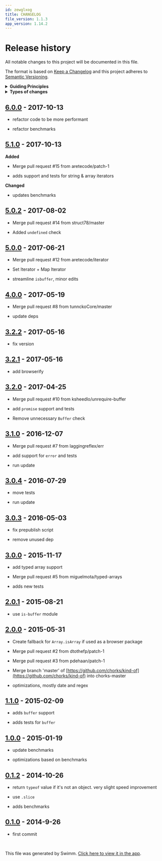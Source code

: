 ```yaml
---
id: zewglxog
title: CHANGELOG
file_version: 1.1.3
app_version: 1.14.2
---
```


# Release history

All notable changes to this project will be documented in this file.

The format is based on [Keep a Changelog](http://keepachangelog.com/en/1.0.0/) and this project adheres to [Semantic Versioning](http://semver.org/spec/v2.0.0.html).

<details> <summary><strong>Guiding Principles</strong></summary>

*   Changelogs are for humans, not machines.

*   There should be an entry for every single version.

*   The same types of changes should be grouped.

*   Versions and sections should be linkable.

*   The latest version comes first.

*   The release date of each versions is displayed.

*   Mention whether you follow Semantic Versioning.

</details> <details> <summary><strong>Types of changes</strong></summary>

Changelog entries are classified using the following labels _(from_ [_keep-a-changelog_](http://keepachangelog.com/)):

*   `Added` for new features.

*   `Changed` for changes in existing functionality.

*   `Deprecated` for soon-to-be removed features.

*   `Removed` for now removed features.

*   `Fixed` for any bug fixes.

*   `Security` in case of vulnerabilities.

</details>

## [6.0.0](https://github.com/jonschlinkert/kind-of/compare/5.1.0...6.0.0) - 2017-10-13

*   refactor code to be more performant

*   refactor benchmarks

## [5.1.0](https://github.com/jonschlinkert/kind-of/compare/5.0.2...5.1.0) - 2017-10-13

**Added**

*   Merge pull request #15 from aretecode/patch-1

*   adds support and tests for string & array iterators

**Changed**

*   updates benchmarks

## [5.0.2](https://github.com/jonschlinkert/kind-of/compare/5.0.1...5.0.2) - 2017-08-02

*   Merge pull request #14 from struct78/master

*   Added `undefined` check

## [5.0.0](https://github.com/jonschlinkert/kind-of/compare/4.0.0...5.0.0) - 2017-06-21

*   Merge pull request #12 from aretecode/iterator

*   Set Iterator + Map Iterator

*   streamline `isbuffer`, minor edits

## [4.0.0](https://github.com/jonschlinkert/kind-of/compare/3.2.2...4.0.0) - 2017-05-19

*   Merge pull request #8 from tunnckoCore/master

*   update deps

## [3.2.2](https://github.com/jonschlinkert/kind-of/compare/3.2.1...3.2.2) - 2017-05-16

*   fix version

## [3.2.1](https://github.com/jonschlinkert/kind-of/compare/3.2.0...3.2.1) - 2017-05-16

*   add browserify

## [3.2.0](https://github.com/jonschlinkert/kind-of/compare/3.1.0...3.2.0) - 2017-04-25

*   Merge pull request #10 from ksheedlo/unrequire-buffer

*   add `promise` support and tests

*   Remove unnecessary `Buffer` check

## [3.1.0](https://github.com/jonschlinkert/kind-of/compare/3.0.4...3.1.0) - 2016-12-07

*   Merge pull request #7 from laggingreflex/err

*   add support for `error` and tests

*   run update

## [3.0.4](https://github.com/jonschlinkert/kind-of/compare/3.0.3...3.0.4) - 2016-07-29

*   move tests

*   run update

## [3.0.3](https://github.com/jonschlinkert/kind-of/compare/3.0.0...3.0.3) - 2016-05-03

*   fix prepublish script

*   remove unused dep

## [3.0.0](https://github.com/jonschlinkert/kind-of/compare/2.0.1...3.0.0) - 2015-11-17

*   add typed array support

*   Merge pull request #5 from miguelmota/typed-arrays

*   adds new tests

## [2.0.1](https://github.com/jonschlinkert/kind-of/compare/2.0.0...2.0.1) - 2015-08-21

*   use `is-buffer` module

## [2.0.0](https://github.com/jonschlinkert/kind-of/compare/1.1.0...2.0.0) - 2015-05-31

*   Create fallback for `Array.isArray` if used as a browser package

*   Merge pull request #2 from dtothefp/patch-1

*   Merge pull request #3 from pdehaan/patch-1

*   Merge branch 'master' of [https://github.com/chorks/kind-of](https://github.com/chorks/kind-of) into chorks-master

*   optimizations, mostly date and regex

## [1.1.0](https://github.com/jonschlinkert/kind-of/compare/1.0.0...1.1.0) - 2015-02-09

*   adds `buffer` support

*   adds tests for `buffer`

## [1.0.0](https://github.com/jonschlinkert/kind-of/compare/0.1.2...1.0.0) - 2015-01-19

*   update benchmarks

*   optimizations based on benchmarks

## [0.1.2](https://github.com/jonschlinkert/kind-of/compare/0.1.0...0.1.2) - 2014-10-26

*   return `typeof` value if it's not an object. very slight speed improvement

*   use `.slice`

*   adds benchmarks

## [0.1.0](https://github.com/jonschlinkert/kind-of/commit/2fae09b0b19b1aadb558e9be39f0c3ef6034eb87) - 2014-9-26

*   first commit

<br/>

This file was generated by Swimm. [Click here to view it in the app](https://app.swimm.io/repos/Z2l0aHViJTNBJTNBYmxvZyUzQSUzQXdlbmZlbmd3YW5n/docs/zewglxog).
